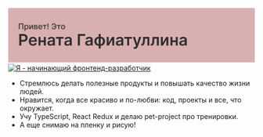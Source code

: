 <img src="./header.png" alt="Привет! Это Рената Гафиатуллина">
<a align="center" href="https://git.io/typing-svg"><img src="https://readme-typing-svg.herokuapp.com?font=Fira+Code&pause=1000&color=302E2E&background=FFFFFF00&width=435&lines=%D0%AF+-+%D0%BD%D0%B0%D1%87%D0%B8%D0%BD%D0%B0%D1%8E%D1%89%D0%B8%D0%B9+frontend-%D1%80%D0%B0%D0%B7%D1%80%D0%B0%D0%B1%D0%BE%D1%82%D1%87%D0%BA%D0%B8" alt="Я - начинающий фронтенд-разработчик" /></a>
<ul>
 <li>Стремлюсь делать полезные продукты
 и повышать качество жизни людей. </li>
 <li>Нравится, когда все красиво и по-любви: код,
проекты и все, что окружает. </li>
 <li>Учу TypeScript, React Redux и
 делаю pet-project про тренировки. </li>
<li>А еще снимаю на пленку и рисую! </li>
</ul>

